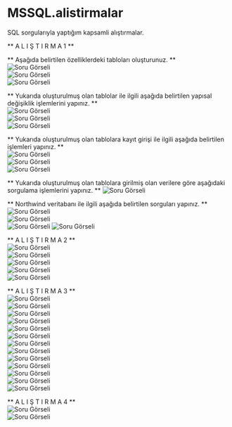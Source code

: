 # MSSQL.alistirmalar
SQL sorgularıyla yaptığım kapsamli alıştırmalar.

**  A L I Ş T I R M A  1  **  
  
** Aşağıda belirtilen özelliklerdeki tabloları oluşturunuz. **  
![Soru Görseli ](https://github.com/muratcivek/MSSQL.alistirmalar/blob/main/alistirma1/1.png)  
![Soru Görseli ](https://github.com/muratcivek/MSSQL.alistirmalar/blob/main/alistirma1/2.png)  
![Soru Görseli ](https://github.com/muratcivek/MSSQL.alistirmalar/blob/main/alistirma1/3.png)  

** Yukarıda oluşturulmuş olan tablolar ile ilgili aşağıda belirtilen yapısal değişiklik işlemlerini yapınız.  **  
![Soru Görseli ](https://github.com/muratcivek/MSSQL.alistirmalar/blob/main/alistirma1/4.png)  
![Soru Görseli ](https://github.com/muratcivek/MSSQL.alistirmalar/blob/main/alistirma1/5.png)  
![Soru Görseli ](https://github.com/muratcivek/MSSQL.alistirmalar/blob/main/alistirma1/6.png)  

** Yukarıda oluşturulmuş olan tablolara kayıt girişi ile ilgili aşağıda belirtilen işlemleri yapınız.  **  
![Soru Görseli ](https://github.com/muratcivek/MSSQL.alistirmalar/blob/main/alistirma1/7.png)  
![Soru Görseli ](https://github.com/muratcivek/MSSQL.alistirmalar/blob/main/alistirma1/8.png)  
![Soru Görseli ](https://github.com/muratcivek/MSSQL.alistirmalar/blob/main/alistirma1/9.png)  

** Yukarıda oluşturulmuş olan tablolara girilmiş olan verilere göre aşağıdaki sorgulama işlemlerini yapınız. **
![Soru Görseli ](https://github.com/muratcivek/MSSQL.alistirmalar/blob/main/alistirma1/10.png)  

** Northwind veritabanı ile ilgili aşağıda belirtilen sorguları yapınız. **
![Soru Görseli ](https://github.com/muratcivek/MSSQL.alistirmalar/blob/main/alistirma1/11.png)  
![Soru Görseli ](https://github.com/muratcivek/MSSQL.alistirmalar/blob/main/alistirma1/12.png)  
![Soru Görseli ](https://github.com/muratcivek/MSSQL.alistirmalar/blob/main/alistirma1/13.png) 
![Soru Görseli ](https://github.com/muratcivek/MSSQL.alistirmalar/blob/main/alistirma1/14.png)  

**  A L I Ş T I R M A  2  **  
![Soru Görseli ](https://github.com/muratcivek/MSSQL.alistirmalar/blob/main/alistirma2/1.png)  
![Soru Görseli ](https://github.com/muratcivek/MSSQL.alistirmalar/blob/main/alistirma2/2.png)  
![Soru Görseli ](https://github.com/muratcivek/MSSQL.alistirmalar/blob/main/alistirma2/3.png)  
![Soru Görseli ](https://github.com/muratcivek/MSSQL.alistirmalar/blob/main/alistirma2/4.png)  
![Soru Görseli ](https://github.com/muratcivek/MSSQL.alistirmalar/blob/main/alistirma2/5.png)  

**  A L I Ş T I R M A  3  **  
![Soru Görseli ](https://github.com/muratcivek/MSSQL.alistirmalar/blob/main/alistirma3/1.png)  
![Soru Görseli ](https://github.com/muratcivek/MSSQL.alistirmalar/blob/main/alistirma3/2.png)  
![Soru Görseli ](https://github.com/muratcivek/MSSQL.alistirmalar/blob/main/alistirma3/3.png)  
![Soru Görseli ](https://github.com/muratcivek/MSSQL.alistirmalar/blob/main/alistirma3/4.png)  
![Soru Görseli ](https://github.com/muratcivek/MSSQL.alistirmalar/blob/main/alistirma3/5.png)  
![Soru Görseli ](https://github.com/muratcivek/MSSQL.alistirmalar/blob/main/alistirma3/6.png)  
![Soru Görseli ](https://github.com/muratcivek/MSSQL.alistirmalar/blob/main/alistirma3/7.png)  
![Soru Görseli ](https://github.com/muratcivek/MSSQL.alistirmalar/blob/main/alistirma3/8.png)  
![Soru Görseli ](https://github.com/muratcivek/MSSQL.alistirmalar/blob/main/alistirma3/9.png)  
![Soru Görseli ](https://github.com/muratcivek/MSSQL.alistirmalar/blob/main/alistirma3/10.png)  
![Soru Görseli ](https://github.com/muratcivek/MSSQL.alistirmalar/blob/main/alistirma3/11.png)  
![Soru Görseli ](https://github.com/muratcivek/MSSQL.alistirmalar/blob/main/alistirma3/12.png)  
![Soru Görseli ](https://github.com/muratcivek/MSSQL.alistirmalar/blob/main/alistirma3/13.png) 

**  A L I Ş T I R M A  4  **  
![Soru Görseli ](https://github.com/muratcivek/MSSQL.alistirmalar/blob/main/alistirma4/1.png)  
![Soru Görseli ](https://github.com/muratcivek/MSSQL.alistirmalar/blob/main/alistirma4/2.png) 

















